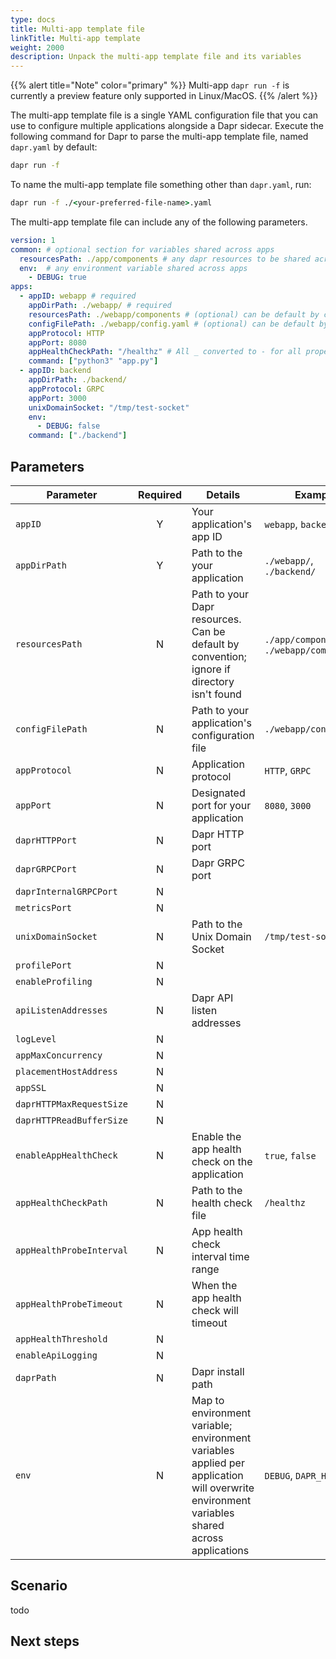 ```yaml
---
type: docs
title: Multi-app template file
linkTitle: Multi-app template
weight: 2000
description: Unpack the multi-app template file and its variables
---
```


{{% alert title="Note" color="primary" %}}
 Multi-app `dapr run -f` is currently a preview feature only supported in Linux/MacOS. 
{{% /alert %}}

The multi-app template file is a single YAML configuration file that you can use to configure multiple applications alongside a Dapr sidecar. Execute the following command for Dapr to parse the multi-app template file, named `dapr.yaml` by default:

```cmd
dapr run -f
```

To name the multi-app template file something other than `dapr.yaml`, run:

```cmd
dapr run -f ./<your-preferred-file-name>.yaml
```

The multi-app template file can include any of the following parameters. 

```yaml
version: 1
common: # optional section for variables shared across apps
  resourcesPath: ./app/components # any dapr resources to be shared across apps
  env:  # any environment variable shared across apps
    - DEBUG: true
apps:
  - appID: webapp # required
    appDirPath: ./webapp/ # required
    resourcesPath: ./webapp/components # (optional) can be default by convention
    configFilePath: ./webapp/config.yaml # (optional) can be default by convention too, ignore if file is not found.
    appProtocol: HTTP
    appPort: 8080
    appHealthCheckPath: "/healthz" # All _ converted to - for all properties defined under daprd section
    command: ["python3" "app.py"]
  - appID: backend
    appDirPath: ./backend/
    appProtocol: GRPC
    appPort: 3000
    unixDomainSocket: "/tmp/test-socket"
    env:
      - DEBUG: false
    command: ["./backend"]
```

## Parameters


| Parameter                | Required | Details | Example |
|--------------------------|:--------:|--------|---------|
| `appID`                  | Y        | Your application's app ID | `webapp`, `backend` |
| `appDirPath`             | Y        | Path to the your application | `./webapp/`, `./backend/` |
| `resourcesPath`          | N        | Path to your Dapr resources. Can be default by convention; ignore if directory isn't found | `./app/components`, `./webapp/components` |
| `configFilePath`         | N        | Path to your application's configuration file | `./webapp/config.yaml` |
| `appProtocol`            | N        | Application protocol | `HTTP`, `GRPC` |
| `appPort`                | N        | Designated port for your application | `8080`, `3000` |
| `daprHTTPPort`           | N        | Dapr HTTP port |  |
| `daprGRPCPort`           | N        | Dapr GRPC port |  |
| `daprInternalGRPCPort`   | N        |  |  |
| `metricsPort`            | N        |  |  |
| `unixDomainSocket`       | N        | Path to the Unix Domain Socket | `/tmp/test-socket` |
| `profilePort`            | N        |  |  |
| `enableProfiling`        | N        |  |  |
| `apiListenAddresses`     | N        | Dapr API listen addresses |  |
| `logLevel`               | N        |  |  |
| `appMaxConcurrency`      | N        |  |  |
| `placementHostAddress`   | N        |  |  |
| `appSSL`                 | N        |  |  |
| `daprHTTPMaxRequestSize` | N        |  |  |
| `daprHTTPReadBufferSize` | N        |  |  |
| `enableAppHealthCheck`   | N        | Enable the app health check on the application | `true`, `false` |
| `appHealthCheckPath`     | N        | Path to the health check file | `/healthz` |
| `appHealthProbeInterval` | N        | App health check interval time range |  |
| `appHealthProbeTimeout`  | N        | When the app health check will timeout |  |
| `appHealthThreshold`     | N        |  |  |
| `enableApiLogging`       | N        |  |  |
| `daprPath`               | N        | Dapr install path |  |
| `env`                    | N        | Map to environment variable; environment variables applied per application will overwrite environment variables shared across applications | `DEBUG`, `DAPR_HOST_ADD` |

## Scenario

todo

## Next steps